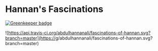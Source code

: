 # Hannan's Fascinations

[![Greenkeeper badge](https://badges.greenkeeper.io/abdulhannanali/fascinations-of-hannan.svg)](https://greenkeeper.io/)

![https://api.travis-ci.org/abdulhannanali/fascinations-of-hannan.svg?branch=master](https://<api class="travis-ci or"></api>g/abdulhannanali/fascinations-of-hannan.svg?branch=master)
